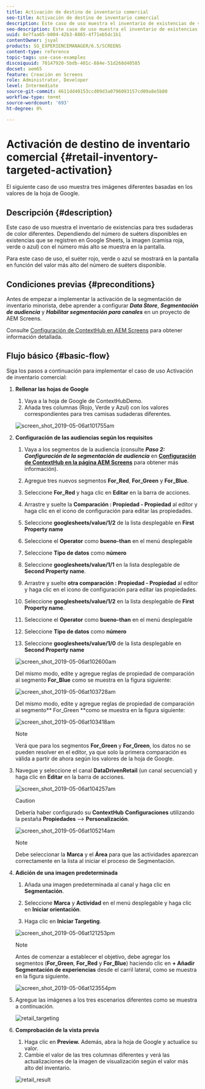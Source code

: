 ```yaml
---
title: Activación de destino de inventario comercial
seo-title: Activación de destino de inventario comercial
description: Este caso de uso muestra el inventario de existencias de venta para tres sudaderas de colores diferentes. Dependiendo del número de suéters disponibles en existencias que se registren en Google Sheets, la imagen (camisa roja, verde o azul) con el número más alto se muestra en la pantalla.
seo-description: Este caso de uso muestra el inventario de existencias para tres sudaderas de color diferentes. Dependiendo del número de suéters disponibles en existencias que se registren en Google Sheets, la imagen (camisa roja, verde o azul) con el número más alto se muestra en la pantalla.
uuid: 8e7faa65-b004-42b3-8865-4f71eb5dc1b1
contentOwner: jsyal
products: SG_EXPERIENCEMANAGER/6.5/SCREENS
content-type: reference
topic-tags: use-case-examples
discoiquuid: 70147920-5bdb-401c-884e-51d268d40585
docset: aem65
feature: Creación en Screens
role: Administrator, Developer
level: Intermediate
source-git-commit: 4611dd40153ccd09d3a0796093157cd09a8e5b80
workflow-type: tm+mt
source-wordcount: '693'
ht-degree: 0%

---
```



# Activación de destino de inventario comercial {#retail-inventory-targeted-activation}

El siguiente caso de uso muestra tres imágenes diferentes basadas en los valores de la hoja de Google.

## Descripción {#description}

Este caso de uso muestra el inventario de existencias para tres sudaderas de color diferentes. Dependiendo del número de suéters disponibles en existencias que se registren en Google Sheets, la imagen (camisa roja, verde o azul) con el número más alto se muestra en la pantalla.

Para este caso de uso, el suéter rojo, verde o azul se mostrará en la pantalla en función del valor más alto del número de suéters disponible.

## Condiciones previas {#preconditions}

Antes de empezar a implementar la activación de la segmentación de inventario minorista, debe aprender a configurar ***Data Store***, ***Segmentación de audiencia*** y ***Habilitar segmentación para canales*** en un proyecto de AEM Screens.

Consulte [Configuración de ContextHub en AEM Screens](configuring-context-hub.md) para obtener información detallada.

## Flujo básico {#basic-flow}

Siga los pasos a continuación para implementar el caso de uso Activación de inventario comercial:

1. **Rellenar las hojas de Google**

   1. Vaya a la hoja de Google de ContextHubDemo.
   1. Añada tres columnas (Rojo, Verde y Azul) con los valores correspondientes para tres camisas sudaderas diferentes.

   ![screen_shot_2019-05-06at101755am](assets/screen_shot_2019-05-06at101755am.png)

1. **Configuración de las audiencias según los requisitos**

   1. Vaya a los segmentos de la audiencia (consulte ***Paso 2: Configuración de la segmentación de audiencia*** en **[Configuración de ContextHub en la página AEM Screens](configuring-context-hub.md)** para obtener más información).

   1. Agregue tres nuevos segmentos **For_Red**, **For_Green** y **For_Blue**.

   1. Seleccione **For_Red** y haga clic en **Editar** en la barra de acciones.

   1. Arrastre y suelte la **Comparación : Propiedad - Propiedad** al editor y haga clic en el icono de configuración para editar las propiedades.
   1. Seleccione **googlesheets/value/1/2** de la lista desplegable en **First Property name**

   1. Seleccione el **Operator** como **bueno-than** en el menú desplegable

   1. Seleccione **Tipo de datos** como **número**

   1. Seleccione **googlesheets/value/1/1** en la lista desplegable de **Second Property name**.

   1. Arrastre y suelte **otra comparación : Propiedad - Propiedad** al editor y haga clic en el icono de configuración para editar las propiedades.
   1. Seleccione **googlesheets/value/1/2** en la lista desplegable de **First Property name**.

   1. Seleccione el **Operator** como **bueno-than** en el menú desplegable

   1. Seleccione **Tipo de datos** como **número**

   1. Seleccione **googlesheets/value/1/0** de la lista desplegable en **Second Property name**

   ![screen_shot_2019-05-06at102600am](assets/screen_shot_2019-05-06at102600am.png)

   Del mismo modo, edite y agregue reglas de propiedad de comparación al segmento **For_Blue** como se muestra en la figura siguiente:

   ![screen_shot_2019-05-06at103728am](assets/screen_shot_2019-05-06at103728am.png)

   Del mismo modo, edite y agregue reglas de propiedad de comparación al segmento** For_Green **como se muestra en la figura siguiente:

   ![screen_shot_2019-05-06at103418am](assets/screen_shot_2019-05-06at103418am.png)

   >[!NOTE]
   >
   >Verá que para los segmentos **For_Green** y **For_Green**, los datos no se pueden resolver en el editor, ya que solo la primera comparación es válida a partir de ahora según los valores de la hoja de Google.

1. Navegue y seleccione el canal **DataDrivenRetail** (un canal secuencial) y haga clic en **Editar** en la barra de acciones.

   ![screen_shot_2019-05-06at104257am](assets/screen_shot_2019-05-06at104257am.png)

   >[!CAUTION]
   >
   >Debería haber configurado su **ContextHub** **Configuraciones** utilizando la pestaña **Propiedades** —> **Personalización**.

   ![screen_shot_2019-05-06at105214am](assets/screen_shot_2019-05-06at105214am.png)

   >[!NOTE]
   Debe seleccionar la **Marca** y el **Área** para que las actividades aparezcan correctamente en la lista al iniciar el proceso de Segmentación.

1. **Adición de una imagen predeterminada**

   1. Añada una imagen predeterminada al canal y haga clic en **Segmentación**.
   1. Seleccione **Marca** y **Actividad** en el menú desplegable y haga clic en **Iniciar orientación**.

   1. Haga clic en **Iniciar Targeting**.

   ![screen_shot_2019-05-06at121253pm](assets/screen_shot_2019-05-06at121253pm.png)

   >[!NOTE]
   Antes de comenzar a establecer el objetivo, debe agregar los segmentos (**For_Green**, **For_Red** y **For_Blue**) haciendo clic en **+ Añadir Segmentación de experiencias** desde el carril lateral, como se muestra en la figura siguiente.

   ![screen_shot_2019-05-06at123554pm](assets/screen_shot_2019-05-06at123554pm.png)

1. Agregue las imágenes a los tres escenarios diferentes como se muestra a continuación.

   ![retail_targeting](assets/retail_targeting.gif)

1. **Comprobación de la vista previa**

   1. Haga clic en **Preview.** Además, abra la hoja de Google y actualice su valor.
   1. Cambie el valor de las tres columnas diferentes y verá las actualizaciones de la imagen de visualización según el valor más alto del inventario.

   ![retail_result](assets/retail_result.gif)

